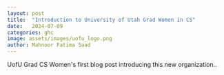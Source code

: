 ```yaml
---
layout: post
title:  "Introduction to University of Utah Grad Women in CS"
date:   2024-07-09
categories: ghc
image: assets/images/uofu_logo.png
author: Mahnoor Fatima Saad
---
```


UofU Grad CS Women's first blog post introducing this new organization..
